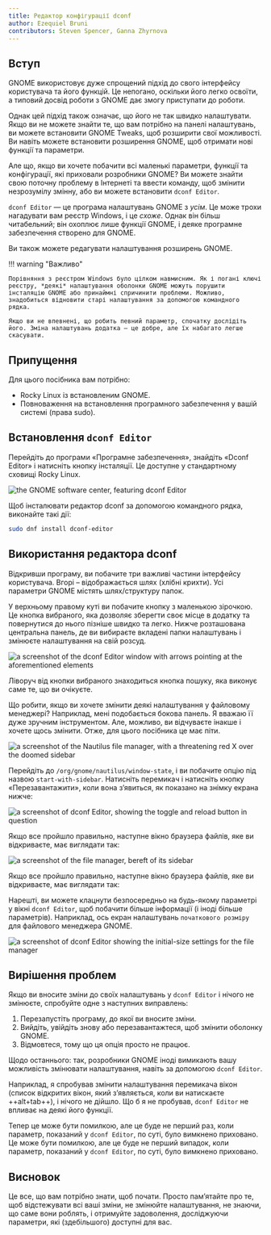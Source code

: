 ```yaml
---
title: Редактор конфігурації dconf
author: Ezequiel Bruni
contributors: Steven Spencer, Ganna Zhyrnova
---
```


## Вступ

GNOME використовує дуже спрощений підхід до свого інтерфейсу користувача та його функцій. Це непогано, оскільки його легко освоїти, а типовий досвід роботи з GNOME дає змогу приступати до роботи.

Однак цей підхід також означає, що його не так швидко налаштувати. Якщо ви не можете знайти те, що вам потрібно на панелі налаштувань, ви можете встановити GNOME Tweaks, щоб розширити свої можливості. Ви навіть можете встановити розширення GNOME, щоб отримати нові функції та параметри.

Але що, якщо ви хочете побачити всі маленькі параметри, функції та конфігурації, які приховали розробники GNOME? Ви можете знайти свою поточну проблему в Інтернеті та ввести команду, щоб змінити незрозумілу змінну, або ви можете встановити `dconf Editor`.

`dconf Editor` — це програма налаштувань GNOME з _усім_. Це може трохи нагадувати вам реєстр Windows, і це _схоже_. Однак він більш читабельний; він охоплює лише функції GNOME, і деяке програмне забезпечення створено для GNOME.

Ви також можете редагувати налаштування розширень GNOME.

!!! warning "Важливо"

```
Порівняння з реєстром Windows було цілком навмисним. Як і погані ключі реєстру, *деякі* налаштування оболонки GNOME можуть порушити інсталяцію GNOME або принаймні спричинити проблеми. Можливо, знадобиться відновити старі налаштування за допомогою командного рядка.

Якщо ви не впевнені, що робить певний параметр, спочатку дослідіть його. Зміна налаштувань додатка — це добре, але їх набагато легше скасувати.
```

## Припущення

Для цього посібника вам потрібно:

- Rocky Linux із встановленим GNOME.
- Повноваження на встановлення програмного забезпечення у вашій системі (права sudo).

## Встановлення `dconf Editor`

Перейдіть до програми «Програмне забезпечення», знайдіть «Dconf Editor» і натисніть кнопку інсталяції. Це доступне у стандартному сховищі Rocky Linux.

![the GNOME software center, featuring dconf Editor](images/dconf-01.png)

Щоб інсталювати редактор dconf за допомогою командного рядка, виконайте такі дії:

```bash
sudo dnf install dconf-editor
```

## Використання редактора dconf

Відкривши програму, ви побачите три важливі частини інтерфейсу користувача. Вгорі – відображається шлях (хлібні крихти). Усі параметри GNOME містять шлях/структуру папок.

У верхньому правому куті ви побачите кнопку з маленькою зірочкою. Це кнопка вибраного, яка дозволяє зберегти своє місце в додатку та повернутися до нього пізніше швидко та легко. Нижче розташована центральна панель, де ви вибираєте вкладені папки налаштувань і змінюєте налаштування на свій розсуд.

![a screenshot of the dconf Editor window with arrows pointing at the aforementioned elements](images/dconf-02.png)

Ліворуч від кнопки вибраного знаходиться кнопка пошуку, яка виконує саме те, що ви очікуєте.

Що робити, якщо ви хочете змінити деякі налаштування у файловому менеджері? Наприклад, мені подобається бокова панель. Я вважаю її дуже зручним інструментом. Але, можливо, ви відчуваєте інакше і хочете щось змінити. Отже, для цього посібника це має піти.

![a screenshot of the Nautilus file manager, with a threatening red X over the doomed sidebar](images/dconf-03.png)

Перейдіть до `/org/gnome/nautilus/window-state`, і ви побачите опцію під назвою `start-with-sidebar`. Натисніть перемикач і натисніть кнопку «Перезавантажити», коли вона з’явиться, як показано на знімку екрана нижче:

![a screenshot of dconf Editor, showing the toggle and reload button in question](images/dconf-04.png)

Якщо все пройшло правильно, наступне вікно браузера файлів, яке ви відкриваєте, має виглядати так:

![a screenshot of the file manager, bereft of its sidebar](images/dconf-05.png)

Якщо все пройшло правильно, наступне вікно браузера файлів, яке ви відкриваєте, має виглядати так:

Нарешті, ви можете клацнути безпосередньо на будь-якому параметрі у вікні `dconf Editor`, щоб побачити більше інформації (і іноді більше параметрів). Наприклад, ось екран налаштувань `початкового розміру` для файлового менеджера GNOME.

![a screenshot of dconf Editor showing the initial-size settings for the file manager](images/dconf-06.png)

## Вирішення проблем

Якщо ви вносите зміни до своїх налаштувань у `dconf Editor` і нічого не змінюєте, спробуйте одне з наступних виправлень:

1. Перезапустіть програму, до якої ви вносите зміни.
2. Вийдіть, увійдіть знову або перезавантажтеся, щоб змінити оболонку GNOME.
3. Відмовтеся, тому що ця опція просто не працює.

Щодо останнього: так, розробники GNOME іноді вимикають вашу можливість змінювати налаштування, навіть за допомогою `dconf Editor`.

Наприклад, я спробував змінити налаштування перемикача вікон (список відкритих вікон, який з’являється, коли ви натискаєте ++alt+tab++), і нічого не дійшло. Що б я не пробував, `dconf Editor` не впливає на деякі його функції.

Тепер це може бути помилкою, але це буде не перший раз, коли параметр, показаний у `dconf Editor`, по суті, було вимкнено приховано. Це може бути помилкою, але це буде не перший випадок, коли параметр, показаний у `dconf Editor`, по суті, було вимкнено приховано.

## Висновок

Це все, що вам потрібно знати, щоб почати. Просто пам’ятайте про те, щоб відстежувати всі ваші зміни, не змінюйте налаштування, не знаючи, що саме вони роблять, і отримуйте задоволення, досліджуючи параметри, які (здебільшого) доступні для вас.
